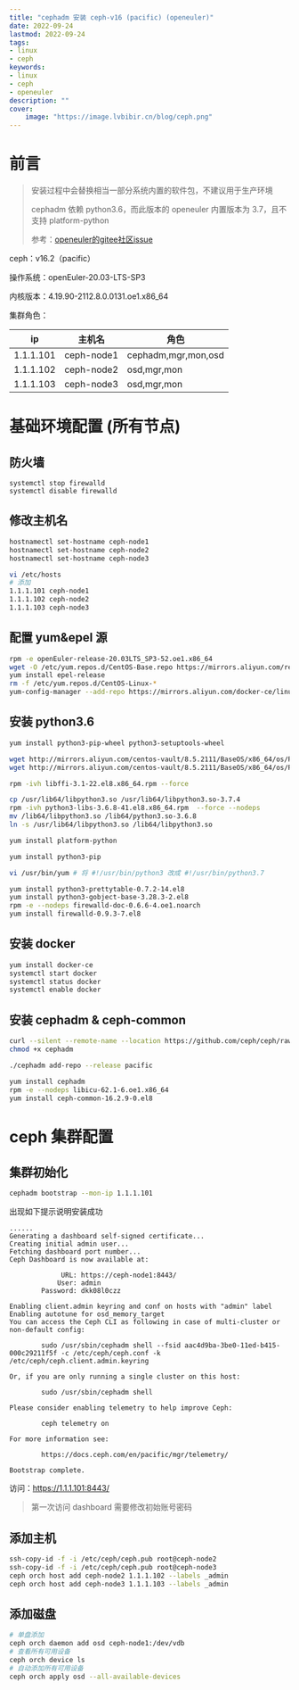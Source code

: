 ```yaml
---
title: "cephadm 安装 ceph-v16 (pacific) (openeuler)" 
date: 2022-09-24
lastmod: 2022-09-24
tags: 
- linux
- ceph
keywords:
- linux
- ceph
- openeuler
description: "" 
cover:
    image: "https://image.lvbibir.cn/blog/ceph.png" 
---
```


# 前言

> 安装过程中会替换相当一部分系统内置的软件包，不建议用于生产环境
>
> cephadm 依赖 python3.6，而此版本的 openeuler 内置版本为 3.7，且不支持 platform-python
>
> 参考：[openeuler的gitee社区issue](https://gitee.com/src-openeuler/python3/issues/I4J8RK?from=project-issue)

ceph：v16.2（pacific）

操作系统：openEuler-20.03-LTS-SP3

内核版本：4.19.90-2112.8.0.0131.oe1.x86_64

集群角色：

| ip        | 主机名     | 角色                |
| --------- | ---------- | ------------------- |
| 1.1.1.101 | ceph-node1 | cephadm,mgr,mon,osd |
| 1.1.1.102 | ceph-node2 | osd,mgr,mon         |
| 1.1.1.103 | ceph-node3 | osd,mgr,mon         |

# 基础环境配置 (所有节点)

## 防火墙

```textile
systemctl stop firewalld
systemctl disable firewalld
```

## 修改主机名

```bash
hostnamectl set-hostname ceph-node1
hostnamectl set-hostname ceph-node2
hostnamectl set-hostname ceph-node3

vi /etc/hosts
# 添加
1.1.1.101 ceph-node1
1.1.1.102 ceph-node2
1.1.1.103 ceph-node3
```

## 配置 yum&epel 源

```bash
rpm -e openEuler-release-20.03LTS_SP3-52.oe1.x86_64
wget -O /etc/yum.repos.d/CentOS-Base.repo https://mirrors.aliyun.com/repo/Centos-vault-8.5.2111.repo
yum install epel-release
rm -f /etc/yum.repos.d/CentOS-Linux-*
yum-config-manager --add-repo https://mirrors.aliyun.com/docker-ce/linux/centos/docker-ce.repo
```

## 安装 python3.6

```bash
yum install python3-pip-wheel python3-setuptools-wheel

wget http://mirrors.aliyun.com/centos-vault/8.5.2111/BaseOS/x86_64/os/Packages/python3-libs-3.6.8-41.el8.x86_64.rpm
wget http://mirrors.aliyun.com/centos-vault/8.5.2111/BaseOS/x86_64/os/Packages/libffi-3.1-22.el8.x86_64.rpm

rpm -ivh libffi-3.1-22.el8.x86_64.rpm --force

cp /usr/lib64/libpython3.so /usr/lib64/libpython3.so-3.7.4
rpm -ivh python3-libs-3.6.8-41.el8.x86_64.rpm  --force --nodeps
mv /lib64/libpython3.so /lib64/python3.so-3.6.8
ln -s /usr/lib64/libpython3.so /lib64/libpython3.so

yum install platform-python

yum install python3-pip

vi /usr/bin/yum # 将 #!/usr/bin/python3 改成 #!/usr/bin/python3.7

yum install python3-prettytable-0.7.2-14.el8
yum install python3-gobject-base-3.28.3-2.el8
rpm -e --nodeps firewalld-doc-0.6.6-4.oe1.noarch
yum install firewalld-0.9.3-7.el8
```

## 安装 docker

```bash
yum install docker-ce
systemctl start docker
systemctl status docker
systemctl enable docker
```

## 安装 cephadm & ceph-common

```bash
curl --silent --remote-name --location https://github.com/ceph/ceph/raw/pacific/src/cephadm/cephadm
chmod +x cephadm

./cephadm add-repo --release pacific

yum install cephadm
rpm -e --nodeps libicu-62.1-6.oe1.x86_64
yum install ceph-common-16.2.9-0.el8
```

# ceph 集群配置

## 集群初始化

```bash
cephadm bootstrap --mon-ip 1.1.1.101
```

出现如下提示说明安装成功

```textile
......
Generating a dashboard self-signed certificate...
Creating initial admin user...
Fetching dashboard port number...
Ceph Dashboard is now available at:

             URL: https://ceph-node1:8443/
            User: admin
        Password: dkk08l0czz

Enabling client.admin keyring and conf on hosts with "admin" label
Enabling autotune for osd_memory_target
You can access the Ceph CLI as following in case of multi-cluster or non-default config:

        sudo /usr/sbin/cephadm shell --fsid aac4d9ba-3be0-11ed-b415-000c29211f5f -c /etc/ceph/ceph.conf -k /etc/ceph/ceph.client.admin.keyring

Or, if you are only running a single cluster on this host:

        sudo /usr/sbin/cephadm shell

Please consider enabling telemetry to help improve Ceph:

        ceph telemetry on

For more information see:

        https://docs.ceph.com/en/pacific/mgr/telemetry/

Bootstrap complete.
```

访问：<https://1.1.1.101:8443/>

> 第一次访问 dashboard 需要修改初始账号密码

## 添加主机

```bash
ssh-copy-id -f -i /etc/ceph/ceph.pub root@ceph-node2
ssh-copy-id -f -i /etc/ceph/ceph.pub root@ceph-node3
ceph orch host add ceph-node2 1.1.1.102 --labels _admin
ceph orch host add ceph-node3 1.1.1.103 --labels _admin
```

## 添加磁盘

```bash
# 单盘添加
ceph orch daemon add osd ceph-node1:/dev/vdb
# 查看所有可用设备
ceph orch device ls
# 自动添加所有可用设备
ceph orch apply osd --all-available-devices
```

